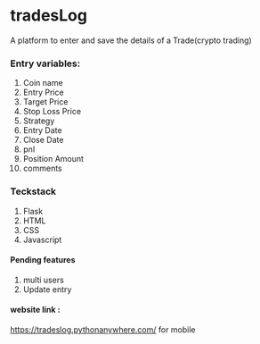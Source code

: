 # tradesLog
A platform to enter and save the details of a Trade(crypto trading)
### Entry variables:
1. Coin name
2. Entry Price
3. Target Price
4. Stop Loss Price
5. Strategy
6. Entry Date
7. Close Date
8. pnl
9. Position Amount 
10. comments

### Teckstack
1. Flask
2. HTML
3. CSS
4. Javascript

#### Pending features
1. multi users
2. Update entry

#### website link :
 https://tradeslog.pythonanywhere.com/
 for mobile

